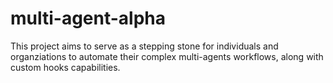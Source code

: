 # multi-agent-alpha
This project aims to serve as a stepping stone for individuals and organziations to automate their complex multi-agents workflows, along with custom hooks capabilities.

